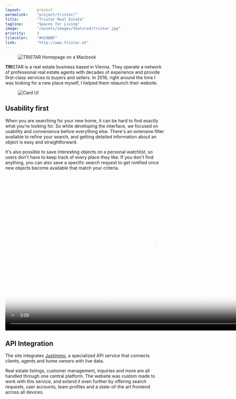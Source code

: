 ```yaml
---
layout:       project
permalink:    "project/tristar/"
title:        "Tristar Real Estate"
tagline:      "Spaces for Living"
image:        "/assets/images/featured/tristar.jpg"
priority:     3
tilecolor:    "#429BBF"
link:         "http://www.tristar.at"
---
```

<figure class="extend">
  <img src="images/tristar_macbook.jpg" alt="TRISTAR Homepage on a Macbook">
</figure>

**TRI**STAR is a real estate business based in Vienna. They operate a network of professional real estate agents with decades of experience and provide first-class services to buyers and sellers. In 2016, right around the time I was looking for a new place myself, I helped them relaunch their website.

<figure class="extend">
  <img src="images/realty_cards.jpg" alt="Card UI">
</figure>

## Usability first

When you are searching for your new home, it can be hard to find exactly what you're looking for. So while developing the interface, we focused on usability and convenience before everything else. There's an extensive filter available to refine your search, and getting detailed information about an object is easy and straightforward.

It's also possible to save interesting objects on a personal watchlist, so users don't have to keep track of every place they like. If you don't find anything, you can also save a specific search request to get notified once new objects become available that match your criteria.

<div class="extend" style="margin-top:3rem">
  <video poster="images/realty_filter.jpg" preload="" autoplay="autoplay" loop="loop" width="944" height="460" alt="Object Search Filter">
    <source src="video/searchrequest.webm" type="video/webm" />
    <source src="video/searchrequest.mp4" type="video/mp4" />
  </video>
</div>

## API Integration

The site integrates [Justimmo](http://justimmo.at/), a specialized API service that connects clients, agents and home owners with live data. 

Real estate listings, customer management, inquiries and more are all handled through one central platform. The website was custom made to work with this service, and extend it even further by offering search requests, user accounts, team profiles and a state-of-the art frontend across all devices.
